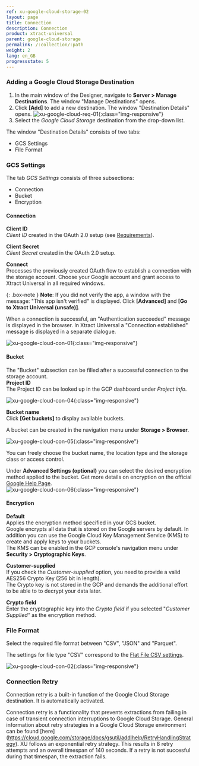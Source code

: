```yaml
---
ref: xu-google-cloud-storage-02
layout: page
title: Connection
description: Connection
product: xtract-universal
parent: google-cloud-storage
permalink: /:collection/:path
weight: 2
lang: en_GB
progressstate: 5
---
```


### Adding a Google Cloud Storage Destination
1. In the main window of the Designer, navigate to **Server > Manage Destinations**. The window "Manage Destinations" opens.
2. Click **[Add]** to add a new destination. The window "Destination Details" opens.
![xu-google-cloud-req-01](/img/content/xu/googlecloudstorage/xu-google-cloud-con-01.png){:class="img-responsive"}
3. Select the *Google Cloud Storage* destination from the drop-down list.

The window "Destination Details" consists of two tabs:
- GCS Settings
- File Format

### GCS Settings
The tab *GCS Settings* consists of three subsections:
- Connection 
- Bucket
- Encryption

#### Connection
**Client ID**<br>
*Client ID* created in the OAuth 2.0 setup (see [Requirements](./requirements)).

**Client Secret**<br>
*Client Secret* created in the OAuth 2.0 setup.

**Connect**<br>
Processes the previously created OAuth flow to establish a connection with the storage account.
Choose your Google account and grant access to Xtract Universal in all required windows. <br>

{: .box-note }
**Note**: If you did not verify the app, a window with the message: "This app isn't verified" is displayed. Click **[Advanced]** and **[Go to Xtract Universal (unsafe)]**. <br>  

When a connection is successful, an "Authentication succeeded" message is displayed in the browser. In Xtract Universal a "Connection established" message is displayed in a separate dialogue. <br>  

![xu-google-cloud-con-01](/img/content/xu/googlecloudstorage/xu-google-cloud-con-03.png){:class="img-responsive"}

#### Bucket
The "Bucket" subsection can be filled after a successful connection to the storage account.<br>
**Project ID** <br>
The Project ID can be looked up in the GCP dashboard under *Project info*.

![xu-google-cloud-con-04](/img/content/xu/googlecloudstorage/xu-google-cloud-con-04.png){:class="img-responsive"}

**Bucket name**<br>
Click **[Get buckets]** to display available buckets.

A bucket can be created in the navigation menu under **Storage > Browser**.

![xu-google-cloud-con-05](/img/content/xu/googlecloudstorage/xu-google-cloud-con-05.png){:class="img-responsive"}

You can freely choose the bucket name, the location type and the storage class or access control. 

Under **Advanced Settings (optional)** you can select the desired encryption method applied to the bucket. Get more details on encryption on the official [Google Help Page](https://cloud.google.com/storage/docs/encryption).      
![xu-google-cloud-con-06](/img/content/xu/googlecloudstorage/xu-google-cloud-con-06.png){:class="img-responsive"}


#### Encryption
**Default** <br>
Applies the encryption method specified in your GCS bucket. <br>
Google encrypts all data that is stored on the Google servers by default. In addition you can use the Google Cloud Key Management Service (KMS) to create and apply keys to your buckets. <br>
The KMS can be enabled in the GCP console's navigation menu under **Security > Cryptographic Keys**.

**Customer-supplied** <br>
If you check the *Customer-supplied* option, you need to provide a valid AES256 Crypto Key (256 bit in length). <br>
The Crypto key is not stored in the GCP and demands the additional effort to be able to to decrypt your data later. 

**Crypto field** <br>
Enter the cryptographic key into the *Crypto field* if you selected "*Customer Supplied"* as the encryption method.

### File Format 
Select the required file format between "CSV", "JSON" and "Parquet".

The settings for file type "CSV" correspond to the [Flat File CSV settings](../csv-flat-file).

![xu-google-cloud-con-02](/img/content/xu/googlecloudstorage/xu-google-cloud-con-02.png){:class="img-responsive"}

### Connection Retry

Connection retry is a built-in function of the Google Cloud Storage destination. It is automatically activated.

Connection retry is a functionality that prevents extractions from failing in case of transient connection interruptions to Google Cloud Storage. General information about retry strategies in a Google Cloud Storage environment can be found [here] (https://cloud.google.com/storage/docs/gsutil/addlhelp/RetryHandlingStrategy).
XU follows an exponential retry strategy. This results in 8 retry attempts and an overall timespan of 140 seconds. If a retry is not succesful during that timespan, the extraction fails.

